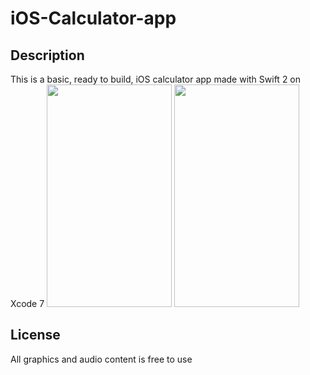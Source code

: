 # iOS-Calculator-app

## Description
This is a basic, ready to build, iOS calculator app made with Swift 2 on Xcode 7
<img src="http://i.imgur.com/dBcxseN.png" width="200" height="356" />
<img src="http://i.imgur.com/9y0difH.png" width="200" height="356" />
## License
All graphics and audio content is free to use
